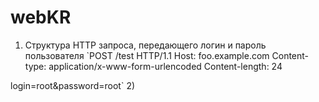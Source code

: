 # webKR
1) Структура HTTP запроса, передающего логин и пароль пользователя
  `POST /test HTTP/1.1
  Host: foo.example.com
  Content-type: application/x-www-form-urlencoded
  Content-length: 24
  
  login=root&password=root`
2)
